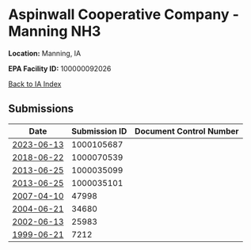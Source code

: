 # Aspinwall Cooperative Company - Manning NH3

**Location:** Manning, IA

**EPA Facility ID:** 100000092026

[Back to IA Index](../../index.md)

## Submissions

| Date | Submission ID | Document Control Number |
|------|--------------|-------------------------|
| [2023-06-13](submissions/1000105687.md) | 1000105687 |  |
| [2018-06-22](submissions/1000070539.md) | 1000070539 |  |
| [2013-06-25](submissions/1000035099.md) | 1000035099 |  |
| [2013-06-25](submissions/1000035101.md) | 1000035101 |  |
| [2007-04-10](submissions/47998.md) | 47998 |  |
| [2004-06-21](submissions/34680.md) | 34680 |  |
| [2002-06-13](submissions/25983.md) | 25983 |  |
| [1999-06-21](submissions/7212.md) | 7212 |  |

